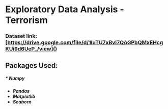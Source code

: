 # Exploratory Data Analysis - Terrorism



### Dataset link: [https://drive.google.com/file/d/1luTU7xBvI7QAGPbQMxEHcgKUi9d6UeP_/view]()



## Packages Used:

##### * ***Numpy***
* ***Pandas***
* ***Matplotlib***
* ***Seaborn***
